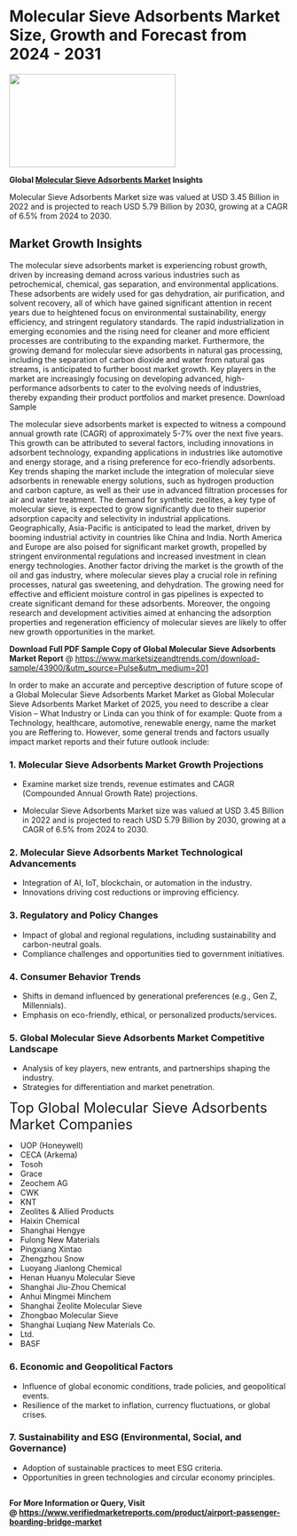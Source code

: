 <H1>Molecular Sieve Adsorbents Market Size, Growth and Forecast from 2024 - 2031</H1><img class="aligncenter size-medium wp-image-584254" src="https://thirdeyenews.in/wp-content/uploads/2024/09/Global-Market-Research-300x168.jpeg" alt="" width="300" height="168" /><p><strong>Global&nbsp;<a href="https://www.marketsizeandtrends.com/download-sample/43900/&amp;utm_source=Pulse&amp;utm_medium=201">Molecular Sieve Adsorbents Market</a> Insights</strong></p><p>Molecular Sieve Adsorbents Market size was valued at USD 3.45 Billion in 2022 and is projected to reach USD 5.79 Billion by 2030, growing at a CAGR of 6.5% from 2024 to 2030.</p><p><h2>Market Growth Insights</h2> <p>The molecular sieve adsorbents market is experiencing robust growth, driven by increasing demand across various industries such as petrochemical, chemical, gas separation, and environmental applications. These adsorbents are widely used for gas dehydration, air purification, and solvent recovery, all of which have gained significant attention in recent years due to heightened focus on environmental sustainability, energy efficiency, and stringent regulatory standards. The rapid industrialization in emerging economies and the rising need for cleaner and more efficient processes are contributing to the expanding market. Furthermore, the growing demand for molecular sieve adsorbents in natural gas processing, including the separation of carbon dioxide and water from natural gas streams, is anticipated to further boost market growth. Key players in the market are increasingly focusing on developing advanced, high-performance adsorbents to cater to the evolving needs of industries, thereby expanding their product portfolios and market presence. Download Sample </p> <p>The molecular sieve adsorbents market is expected to witness a compound annual growth rate (CAGR) of approximately 5-7% over the next five years. This growth can be attributed to several factors, including innovations in adsorbent technology, expanding applications in industries like automotive and energy storage, and a rising preference for eco-friendly adsorbents. Key trends shaping the market include the integration of molecular sieve adsorbents in renewable energy solutions, such as hydrogen production and carbon capture, as well as their use in advanced filtration processes for air and water treatment. The demand for synthetic zeolites, a key type of molecular sieve, is expected to grow significantly due to their superior adsorption capacity and selectivity in industrial applications. Geographically, Asia-Pacific is anticipated to lead the market, driven by booming industrial activity in countries like China and India. North America and Europe are also poised for significant market growth, propelled by stringent environmental regulations and increased investment in clean energy technologies. Another factor driving the market is the growth of the oil and gas industry, where molecular sieves play a crucial role in refining processes, natural gas sweetening, and dehydration. The growing need for effective and efficient moisture control in gas pipelines is expected to create significant demand for these adsorbents. Moreover, the ongoing research and development activities aimed at enhancing the adsorption properties and regeneration efficiency of molecular sieves are likely to offer new growth opportunities in the market. </p><p><span class=""><strong>Download Full PDF Sample Copy of Global Molecular Sieve Adsorbents Market Report</strong> @ <a href="https://www.marketsizeandtrends.com/download-sample/43900/&amp;utm_source=Pulse&amp;utm_medium=201" target="_blank">https://www.marketsizeandtrends.com/download-sample/43900/&amp;utm_source=Pulse&amp;utm_medium=201</a></span></p><p>In order to make an accurate and perceptive description of future scope of a Global&nbsp;Molecular Sieve Adsorbents Market Market as Global&nbsp;Molecular Sieve Adsorbents Market Market of 2025, you need to describe a clear Vision &ndash; What Industry or Linda can you think of for example: Quote from a Technology, healthcare, automotive, renewable energy, name the market you are Reffering to. However, some general trends and factors usually impact market reports and their future outlook include:</p><h3>1.&nbsp;<strong>Molecular Sieve Adsorbents Market Growth Projections</strong></h3><ul><li>Examine market size trends, revenue estimates and CAGR (Compounded Annual Growth Rate) projections.</li><li><p>Molecular Sieve Adsorbents Market size was valued at USD 3.45 Billion in 2022 and is projected to reach USD 5.79 Billion by 2030, growing at a CAGR of 6.5% from 2024 to 2030.</p></li></ul><h3>2.&nbsp;<strong>Molecular Sieve Adsorbents Market Technological Advancements</strong></h3><ul><li>Integration of AI, IoT, blockchain, or automation in the industry.</li><li>Innovations driving cost reductions or improving efficiency.</li></ul><h3>3.&nbsp;<strong>Regulatory and Policy Changes</strong></h3><ul><li>Impact of global and regional regulations, including sustainability and carbon-neutral goals.</li><li>Compliance challenges and opportunities tied to government initiatives.</li></ul><h3>4.&nbsp;<strong>Consumer Behavior Trends</strong></h3><ul><li>Shifts in demand influenced by generational preferences (e.g., Gen Z, Millennials).</li><li>Emphasis on eco-friendly, ethical, or personalized products/services.</li></ul><h3>5.&nbsp;<strong>Global Molecular Sieve Adsorbents Market Competitive Landscape</strong></h3><ul><li>Analysis of key players, new entrants, and partnerships shaping the industry.</li><li>Strategies for differentiation and market penetration.</li></ul><p data-pm-slice="1 1 []"><span style="color: inherit; font-family: inherit; font-size: 25px;">Top Global Molecular Sieve Adsorbents Market Companies</span></p><div class="" data-test-id=""><p><li>UOP (Honeywell)</li><li> CECA (Arkema)</li><li> Tosoh</li><li> Grace</li><li> Zeochem AG</li><li> CWK</li><li> KNT</li><li> Zeolites & Allied Products</li><li> Haixin Chemical</li><li> Shanghai Hengye</li><li> Fulong New Materials</li><li> Pingxiang Xintao</li><li> Zhengzhou Snow</li><li> Luoyang Jianlong Chemical</li><li> Henan Huanyu Molecular Sieve</li><li> Shanghai Jiu-Zhou Chemical</li><li> Anhui Mingmei Minchem</li><li> Shanghai Zeolite Molecular Sieve</li><li> Zhongbao Molecular Sieve</li><li> Shanghai Luqiang New Materials Co.</li><li>Ltd.</li><li> BASF</li></p></div><h3>6.&nbsp;<strong>Economic and Geopolitical Factors</strong></h3><ul><li>Influence of global economic conditions, trade policies, and geopolitical events.</li><li>Resilience of the market to inflation, currency fluctuations, or global crises.</li></ul><h3>7.&nbsp;<strong>Sustainability and ESG (Environmental, Social, and Governance)</strong></h3><ul><li>Adoption of sustainable practices to meet ESG criteria.</li><li>Opportunities in green technologies and circular economy principles.</li></ul><h2><strong style="font-size: 14px;">For More Information or Query, Visit @&nbsp;</strong><a style="background-color: #ffffff; font-size: 14px;" href="https://www.marketsizeandtrends.com/report/molecular-sieve-adsorbents-market/" target="_blank">https://www.verifiedmarketreports.com/product/airport-passenger-boarding-bridge-market</a></h2>
